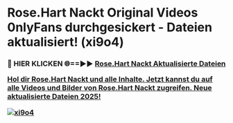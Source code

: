 # Rose.Hart Nackt Original Videos 0nlyFans durchgesickert - Dateien aktualisiert! (xi9o4)

<h3>🔴 HIER KLICKEN 🌐==►► <a href="https://tinyurl.com/h6vf6nb8" rel="nofollow">Rose.Hart Nackt Aktualisierte Dateien

Hol dir Rose.Hart Nackt und alle Inhalte. Jetzt kannst du auf alle Videos und Bilder von Rose.Hart Nackt zugreifen. Neue aktualisierte Dateien 2025!

[![xi9o4](https://i.imgur.com/sD4kR3V.gif)](https://tinyurl.com/h6vf6nb8)
